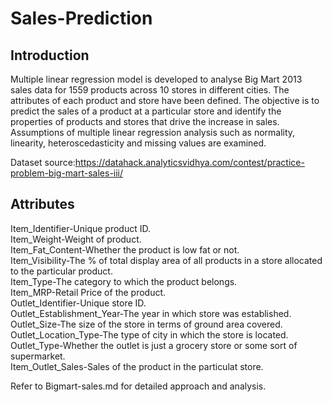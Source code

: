 # Sales-Prediction

## Introduction   
Multiple linear regression model is developed to analyse Big Mart 2013 sales data for 1559 products across 10 stores in different cities. The attributes of each product and store have been defined. The objective is to predict the sales of a product at a particular store and identify the properties of products and stores that drive the increase in sales. Assumptions of multiple linear regression analysis such as normality, linearity, heteroscedasticity and missing values are examined.     

Dataset source:https://datahack.analyticsvidhya.com/contest/practice-problem-big-mart-sales-iii/     

## Attributes      
Item_Identifier-Unique product ID.   
Item_Weight-Weight of product.     
Item_Fat_Content-Whether the product is low fat or not.     
Item_Visibility-The % of total display area of all products in a store allocated to the particular product.     
Item_Type-The category to which the product belongs.    
Item_MRP-Retail Price of the product.    
Outlet_Identifier-Unique store ID.    
Outlet_Establishment_Year-The year in which store was established.      
Outlet_Size-The size of the store in terms of ground area covered. Outlet_Location_Type-The type of city in which the store is located.     
Outlet_Type-Whether the outlet is just a grocery store or some sort of supermarket.     
Item_Outlet_Sales-Sales of the product in the particulat store.        

Refer to Bigmart-sales.md for detailed approach and analysis.
